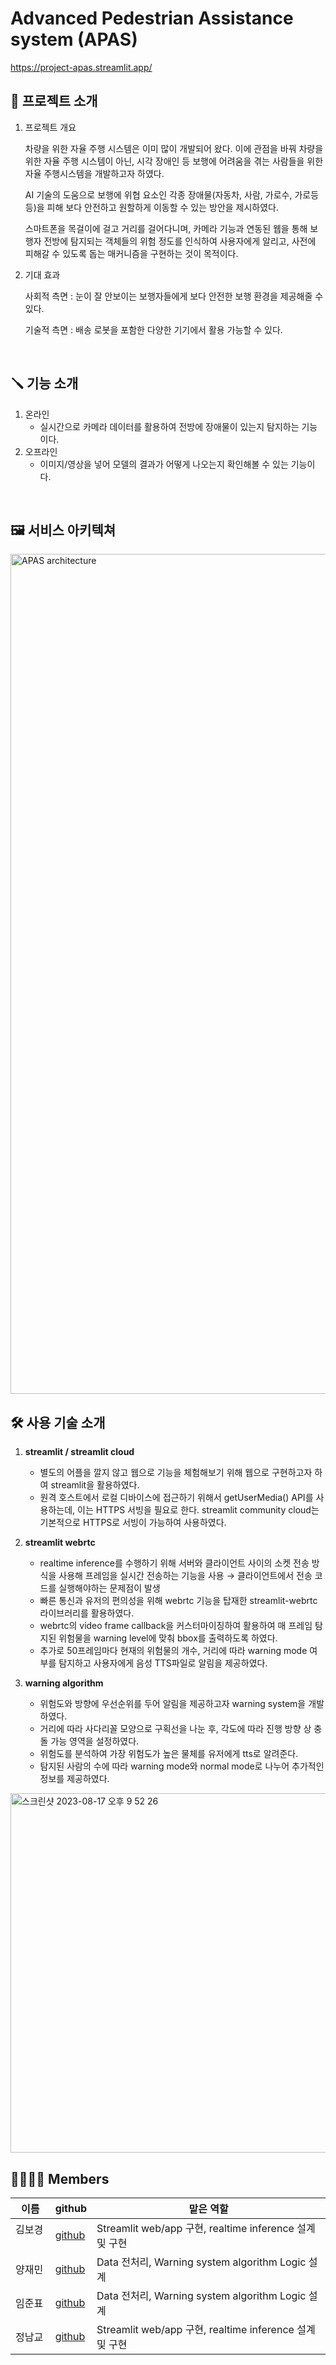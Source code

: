 # Advanced Pedestrian Assistance system (APAS)

https://project-apas.streamlit.app/

## 🔎 프로젝트 소개

1. 프로젝트 개요
    
    차량을 위한 자율 주행 시스템은 이미 많이 개발되어 왔다. 이에 관점을 바꿔 차량을 위한 자율 주행 시스템이 아닌, 시각 장애인 등 보행에 어려움을 겪는 사람들을 위한 자율 주행시스템을 개발하고자 하였다. 
    
    AI 기술의 도움으로 보행에 위협 요소인 각종 장애물(자동차, 사람, 가로수, 가로등 등)을 피해 보다 안전하고 원할하게 이동할 수 있는 방안을 제시하였다.
    
    스마트폰을 목걸이에 걸고 거리를 걸어다니며, 카메라 기능과 연동된 웹을 통해 보행자 전방에 탐지되는 객체들의 위험 정도를 인식하여 사용자에게 알리고, 사전에 피해갈 수 있도록 돕는 매커니즘을 구현하는 것이 목적이다.
    
2. 기대 효과
    
    사회적 측면 : 눈이 잘 안보이는 보행자들에게 보다 안전한 보행 환경을 제공해줄 수 있다.
    
    기술적 측면 : 배송 로봇을 포함한 다양한 기기에서 활용 가능할 수 있다.
    
<br/>

## 🪛 기능 소개

1. 온라인
    - 실시간으로 카메라 데이터를 활용하여 전방에 장애물이 있는지 탐지하는 기능이다.
2. 오프라인
    - 이미지/영상을 넣어 모델의 결과가 어떻게 나오는지 확인해볼 수 있는 기능이다.
    
<br/>

## 🖼️ 서비스 아키텍쳐

<img width="1344" alt="APAS architecture" src="https://github.com/boostcampaitech5/level2_cv_semanticsegmentation-cv-10/assets/50127209/9d22a937-3435-46f4-b912-1df78b5f00a1">

<br/>

## 🛠️ 사용 기술 소개

1. **streamlit / streamlit cloud**
    - 별도의 어플을 깔지 않고 웹으로 기능을 체험해보기 위해 웹으로 구현하고자 하여 streamlit을 활용하였다.
    - 원격 호스트에서 로컬 디바이스에 접근하기 위해서 getUserMedia() API를 사용하는데, 이는 HTTPS 서빙을 필요로 한다. streamlit community cloud는 기본적으로 HTTPS로 서빙이 가능하여 사용하였다.

2. **streamlit webrtc**
    - realtime inference를 수행하기 위해 서버와 클라이언트 사이의 소켓 전송 방식을 사용해 프레임을 실시간 전송하는 기능을 사용 → 클라이언트에서 전송 코드를 실행해야하는 문제점이 발생
    - 빠른 통신과 유저의 편의성을 위해 webrtc 기능을 탑재한 streamlit-webrtc 라이브러리를 활용하였다.
    - webrtc의 video frame callback을 커스터마이징하여 활용하여 매 프레임 탐지된 위험물을 warning level에 맞춰 bbox를 출력하도록 하였다.
    - 추가로 50프레임마다 현재의 위험물의 개수, 거리에 따라 warning mode 여부를 탐지하고 사용자에게 음성 TTS파일로 알림을 제공하였다.

3. **warning algorithm**
    - 위험도와 방향에 우선순위를 두어 알림을 제공하고자 warning system을 개발하였다.
    - 거리에 따라 사다리꼴 모양으로 구획선을 나눈 후, 각도에 따라 진행 방향 상 충돌 가능 영역을 설정하였다.
    - 위험도를 분석하여 가장 위험도가 높은 물체를 유저에게 tts로 알려준다.
    - 탐지된 사람의 수에 따라 warning mode와 normal mode로 나누어 추가적인 정보를 제공하였다.
  
<img width="575" alt="스크린샷 2023-08-17 오후 9 52 26" src="https://github.com/Yang-jaemin/Advanced-Pedestrian-Assistance-System/assets/108872973/e666bff5-8133-4504-bbba-05ad85c58c79">

<br/>


## 👨‍👨‍👧‍👦 Members


| 이름 | github | 맡은 역할 |
| --- | --- | --- |
| 김보경 &nbsp;| [github](https://github.com/bogeoung) | Streamlit web/app 구현, realtime inference 설계 및 구현|
| 양재민 | [github](https://github.com/Yang-jaemin) | Data 전처리, Warning system algorithm Logic 설계 |
| 임준표 | [github](https://github.com/anonlim) | Data 전처리, Warning system algorithm Logic 설계 |
| 정남교 | [github](https://github.com/jnamq97) | Streamlit web/app 구현, realtime inference 설계 및 구현|
<br/>


